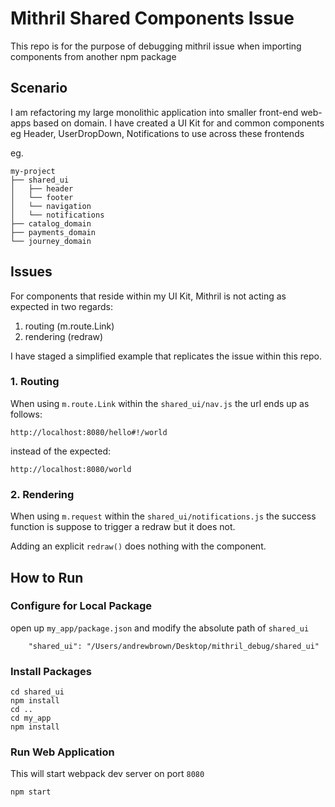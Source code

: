 # Mithril Shared Components Issue
This repo is for the purpose of debugging mithril issue when importing components from another npm package

## Scenario

I am refactoring my large monolithic application into smaller front-end web-apps based on domain.
I have created a UI Kit for and common components eg Header, UserDropDown, Notifications to use across these frontends

eg.
```
my-project
├── shared_ui
│   ├── header
│   └── footer
│   └── navigation
│   └── notifications
├── catalog_domain
├── payments_domain
└── journey_domain
```

## Issues

For components that reside within my UI Kit, Mithril is not acting as expected in two regards:
1. routing (m.route.Link)
1. rendering (redraw)

I have staged a simplified example that replicates the issue within this repo.

### 1. Routing

When using `m.route.Link` within the `shared_ui/nav.js` the url ends up as
follows:

```
http://localhost:8080/hello#!/world
```

instead of the expected:

```
http://localhost:8080/world
```


### 2. Rendering

When using `m.request` within the `shared_ui/notifications.js` the success function is suppose to trigger a redraw but it does not.

Adding an explicit `redraw()` does nothing with the component.

## How to Run

### Configure for Local Package

open up `my_app/package.json` and modify the absolute path of `shared_ui`

```
    "shared_ui": "/Users/andrewbrown/Desktop/mithril_debug/shared_ui"
```

### Install Packages

```
cd shared_ui
npm install
cd ..
cd my_app
npm install
```

### Run Web Application

This will start webpack dev server on port `8080`

```
npm start
```
